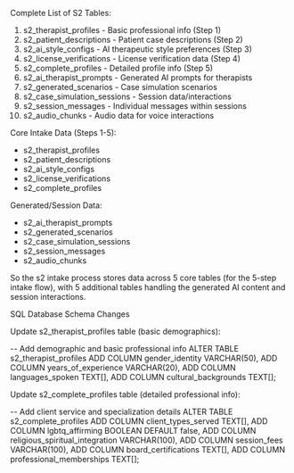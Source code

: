   Complete List of S2 Tables:

  1. s2_therapist_profiles - Basic professional info (Step 1)
  2. s2_patient_descriptions - Patient case descriptions (Step 2)
  3. s2_ai_style_configs - AI therapeutic style preferences (Step 3)
  4. s2_license_verifications - License verification data (Step 4)
  5. s2_complete_profiles - Detailed profile info (Step 5)
  6. s2_ai_therapist_prompts - Generated AI prompts for therapists
  7. s2_generated_scenarios - Case simulation scenarios
  8. s2_case_simulation_sessions - Session data/interactions
  9. s2_session_messages - Individual messages within sessions
  10. s2_audio_chunks - Audio data for voice interactions

  Core Intake Data (Steps 1-5):

  - s2_therapist_profiles
  - s2_patient_descriptions
  - s2_ai_style_configs
  - s2_license_verifications
  - s2_complete_profiles

  Generated/Session Data:

  - s2_ai_therapist_prompts
  - s2_generated_scenarios
  - s2_case_simulation_sessions
  - s2_session_messages
  - s2_audio_chunks

  So the s2 intake process stores data across 5 core tables (for the 5-step intake flow), with 5 additional 
  tables handling the generated AI content and session interactions.

   SQL Database Schema Changes

  Update s2_therapist_profiles table (basic demographics):

  -- Add demographic and basic professional info
  ALTER TABLE s2_therapist_profiles
  ADD COLUMN gender_identity VARCHAR(50),
  ADD COLUMN years_of_experience VARCHAR(20),
  ADD COLUMN languages_spoken TEXT[],
  ADD COLUMN cultural_backgrounds TEXT[];

  Update s2_complete_profiles table (detailed professional info):

  -- Add client service and specialization details
  ALTER TABLE s2_complete_profiles
  ADD COLUMN client_types_served TEXT[],
  ADD COLUMN lgbtq_affirming BOOLEAN DEFAULT false,
  ADD COLUMN religious_spiritual_integration VARCHAR(100),
  ADD COLUMN session_fees VARCHAR(100),
  ADD COLUMN board_certifications TEXT[],
  ADD COLUMN professional_memberships TEXT[];       